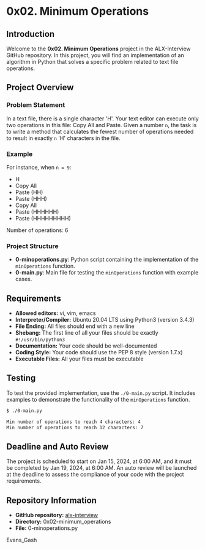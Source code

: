 # 0x02. Minimum Operations

## Introduction

Welcome to the **0x02. Minimum Operations** project in the ALX-Interview GitHub repository. In this project, you will find an implementation of an algorithm in Python that solves a specific problem related to text file operations.

## Project Overview

### Problem Statement

In a text file, there is a single character 'H'. Your text editor can execute only two operations in this file: Copy All and Paste. Given a number `n`, the task is to write a method that calculates the fewest number of operations needed to result in exactly `n` 'H' characters in the file.

### Example

For instance, when `n = 9`:
- H
- Copy All
- Paste (HH)
- Paste (HHH)
- Copy All
- Paste (HHHHHH)
- Paste (HHHHHHHHH)

Number of operations: 6

### Project Structure

- **0-minoperations.py**: Python script containing the implementation of the `minOperations` function.
- **0-main.py**: Main file for testing the `minOperations` function with example cases.

## Requirements

- **Allowed editors:** vi, vim, emacs
- **Interpreter/Compiler:** Ubuntu 20.04 LTS using Python3 (version 3.4.3)
- **File Ending:** All files should end with a new line
- **Shebang:** The first line of all your files should be exactly `#!/usr/bin/python3`
- **Documentation:** Your code should be well-documented
- **Coding Style:** Your code should use the PEP 8 style (version 1.7.x)
- **Executable Files:** All your files must be executable

## Testing

To test the provided implementation, use the `./0-main.py` script. It includes examples to demonstrate the functionality of the `minOperations` function.

```bash
$ ./0-main.py

Min number of operations to reach 4 characters: 4
Min number of operations to reach 12 characters: 7
```

## Deadline and Auto Review

The project is scheduled to start on Jan 15, 2024, at 6:00 AM, and it must be completed by Jan 19, 2024, at 6:00 AM. An auto review will be launched at the deadline to assess the compliance of your code with the project requirements.

## Repository Information

- **GitHub repository:** [alx-interview](https://github.com/Evans-Gash/alx-interview)
- **Directory:** 0x02-minimum_operations
- **File:** 0-minoperations.py

Evans_Gash
